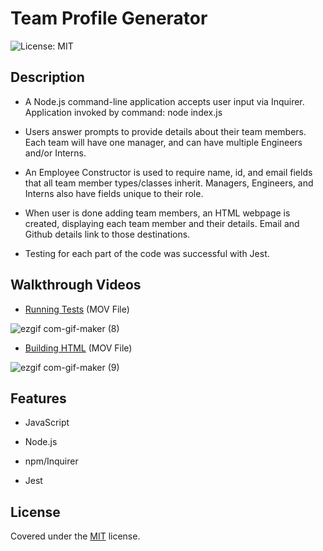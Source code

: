 # Team Profile Generator

![License: MIT](https://img.shields.io/badge/License-MIT-yellow.svg)

## Description

* A Node.js command-line application accepts user input via Inquirer. Application invoked by command: node index.js

* Users answer prompts to provide details about their team members. Each team will have one manager, and can have multiple Engineers and/or Interns.

* An Employee Constructor is used to require name, id, and email fields that all team member types/classes inherit. Managers, Engineers, and Interns also have fields unique to their role. 

* When user is done adding team members, an HTML webpage is created, displaying each team member and their details. Email and Github details link to those destinations.

* Testing for each part of the code was successful with Jest.

## Walkthrough Videos

* [Running Tests](https://drive.google.com/file/d/1B8KVvBpZ19-dquyjp58VJK9qj1yRpndi/view?usp=sharing) (MOV File)

![ezgif com-gif-maker (8)](https://user-images.githubusercontent.com/101146153/165328728-ba80686a-5f98-44d2-b907-d646b1888017.gif)

* [Building HTML](https://drive.google.com/file/d/1vRTcz8CmP9dffZQ6iAaaavTp0iYqwqps/view?usp=sharing) (MOV File)

![ezgif com-gif-maker (9)](https://user-images.githubusercontent.com/101146153/165333123-5929eb41-41a2-4aad-947e-c96ad8c5ae43.gif)

## Features

* JavaScript

* Node.js

* npm/Inquirer

* Jest

## License

Covered under the [MIT](license.txt) license.
